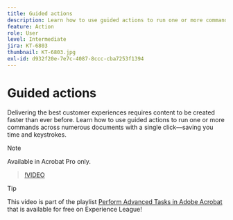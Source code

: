 ```yaml
---
title: Guided actions
description: Learn how to use guided actions to run one or more commands across numerous documents with a single click
feature: Action
role: User
level: Intermediate
jira: KT-6803
thumbnail: KT-6803.jpg
exl-id: d932f20e-7e7c-4087-8ccc-cba7253f1394
---
```

# Guided actions

Delivering the best customer experiences requires content to be created faster than ever before. Learn how to use guided actions to run one or more commands across numerous documents with a single click—saving you time and keystrokes.

>[!NOTE]
>
>Available in Acrobat Pro only.

>[!VIDEO](https://video.tv.adobe.com/v/3433138?quality=12&learn=on&hidetitle=true)

>[!TIP]
>
>This video is part of the playlist [Perform Advanced Tasks in Adobe Acrobat](https://experienceleague.adobe.com/en/playlists/acrobat-peform-advanced-tasks) that is available for free on Experience League!
